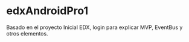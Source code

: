 # edxAndroidPro1
Basado en el proyecto Inicial EDX, login para explicar MVP, EventBus y otros elementos.
